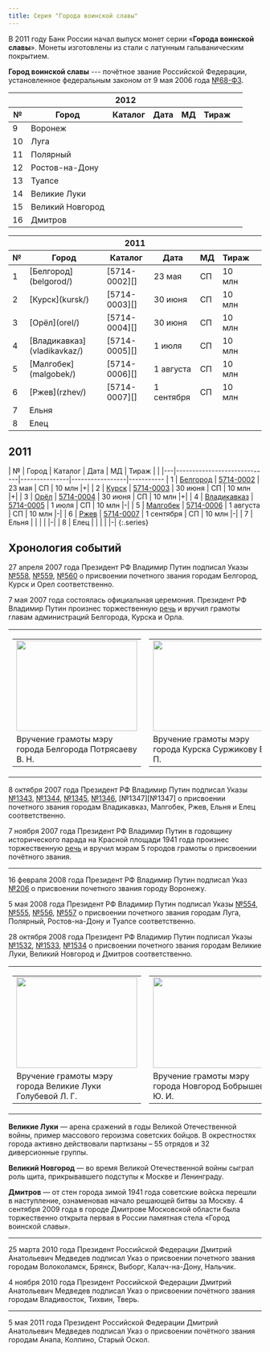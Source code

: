 ```yaml
--- 
title: Серия "Города воинской славы"
---
```


В 2011 году Банк России начал выпуск монет серии «__Города воинской славы__». Монеты изготовлены из стали с латунным гальваническим покрытием.

__Город воинской славы__ --- почётное звание Российской Федерации, установленное федеральным законом от 9 мая 2006 года [№68-ФЗ](http://document.kremlin.ru/doc.asp?ID=033628).

<table class="series">

<thead>
<tr>
   <th class="year" colspan="7">2012</th>
</tr>
<tr>
   <th class="col1">№</th>
   <th class="col2">Город</th>
   <th class="col3">Каталог</th>
   <th class="col4">Дата</th>
   <th class="col5">МД</th>
   <th class="col6">Тираж</th>
   <th class="col7"></th>
</tr>
</thead>

<tbody>
<tr>
   <td>9</td>
   <td>Воронеж</td>
   <td></td>
   <td></td>
   <td></td>
   <td></td>
   <td class="red" />
</tr>
<tr>
   <td>10</td>
   <td>Луга</td>
   <td></td>
   <td></td>
   <td></td>
   <td></td>
   <td class="red" />
</tr>
<tr>
   <td>11</td>
   <td>Полярный</td>
   <td></td>
   <td></td>
   <td></td>
   <td></td>
   <td class="red" />
</tr>
<tr>
   <td>12</td>
   <td>Ростов-на-Дону</td>
   <td></td>
   <td></td>
   <td></td>
   <td></td>
   <td class="red" />
</tr>
<tr>
   <td>13</td>
   <td>Туапсе</td>
   <td></td>
   <td></td>
   <td></td>
   <td></td>
   <td class="red" />
</tr>
<tr>
   <td>14</td>
   <td>Великие Луки</td>
   <td></td>
   <td></td>
   <td></td>
   <td></td>
   <td class="red" />
</tr>
<tr>
   <td>15</td>
   <td>Великий Новгород</td>
   <td></td>
   <td></td>
   <td></td>
   <td></td>
   <td class="red" />
</tr>
<tr>
   <td>16</td>
   <td>Дмитров</td>
   <td></td>
   <td></td>
   <td></td>
   <td></td>
   <td class="red" />
</tr>
</tbody>
</table>

<table class="series">

<thead>
<tr>
   <th class="year" colspan="7">2011</th>
</tr>
<tr>
   <th class="col1">№</th>
   <th class="col2">Город</th>
   <th class="col3">Каталог</th>
   <th class="col4">Дата</th>
   <th class="col5">МД</th>
   <th class="col6">Тираж</th>
   <th class="col7"></th>
</tr>
</thead>

<tbody>
<tr>
   <td>1</td>
   <td>[Белгород](belgorod/)</td>
   <td>[5714-0002][]</td>
   <td>23 мая</td>
   <td>СП</td>
   <td>10 млн</td>
   <td class="green" />
</tr>
<tr>
   <td>2</td>
   <td>[Курск](kursk/)</td>
   <td>[5714-0003][]</td>
   <td>30 июня</td>
   <td>СП</td>
   <td>10 млн</td>
   <td class="green" />
</tr>
<tr>
   <td>3</td>
   <td>[Орёл](orel/)</td>
   <td>[5714-0004][]</td>
   <td>30 июня</td>
   <td>СП</td>
   <td>10 млн</td>
   <td class="green" />
</tr>
<tr>
   <td>4</td>
   <td>[Владикавказ](vladikavkaz/)</td>
   <td>[5714-0005][]</td>  
   <td>1 июля</td>
   <td>СП</td>
   <td>10 млн</td>
   <td class="red" />
</tr>
<tr>
   <td>5</td>
   <td>[Малгобек](malgobek/)</td>
   <td>[5714-0006][]</td>  
   <td>1 августа</td>
   <td>СП</td>
   <td>10 млн</td>
   <td class="red" />
</tr>
<tr>
   <td>6</td>
   <td>[Ржев](rzhev/)</td>
   <td>[5714-0007][]</td>
   <td>1 сентября</td>
   <td>СП</td>
   <td>10 млн</td>
   <td class="red" />  
</tr>
<tr>
   <td>7</td>
   <td>Ельня</td>
   <td></td>
   <td></td>
   <td></td>
   <td></td>
   <td class="red" />
</tr>
<tr>
   <td>8</td>
   <td>Елец</td>
   <td></td>
   <td></td>
   <td></td>
   <td></td>
   <td class="red" />
</tr>
</tbody>
</table>

## 2011

| № |             Город           |    Каталог    |    Дата    | МД | Тираж  | |
|---|-----------------------------|---------------|-----------------|-----------
| 1 | [Белгород](belgorod/)       | [5714-0002][] | 23 мая     | СП | 10 млн |+|
| 2 | [Курск](kursk/)             | [5714-0003][] | 30 июня    | СП | 10 млн |+|
| 3 | [Орёл](orel/)               | [5714-0004][] | 30 июня    | СП | 10 млн |+|
| 4 | [Владикавказ](vladikavkaz/) | [5714-0005][] | 1 июля     | СП | 10 млн |-|
| 5 | [Малгобек](malgobek/)       | [5714-0006][] | 1 августа  | СП | 10 млн |-|
| 6 | [Ржев](rzhev/)              | [5714-0007][] | 1 сентября | СП | 10 млн |-|
| 7 | Ельня                       |               |            |    |        |-|
| 8 | Елец                        |               |            |    |        |-|
{:.series}

[5714-0002]: http://cbr.ru/bank-notes_coins/base_of_memorable_coins/coins1.asp?cat_num=5714-0002
[5714-0003]: http://cbr.ru/bank-notes_coins/base_of_memorable_coins/coins1.asp?cat_num=5714-0003
[5714-0004]: http://cbr.ru/bank-notes_coins/base_of_memorable_coins/coins1.asp?cat_num=5714-0004
[5714-0005]: http://cbr.ru/bank-notes_coins/base_of_memorable_coins/coins1.asp?cat_num=5714-0005
[5714-0006]: http://cbr.ru/bank-notes_coins/base_of_memorable_coins/coins1.asp?cat_num=5714-0006
[5714-0007]: http://cbr.ru/bank-notes_coins/base_of_memorable_coins/coins1.asp?cat_num=5714-0007

## Хронология событий

27 апреля 2007 года Президент РФ Владимир Путин подписал Указы [№558][2007_№558], [№559][2007_№559], [№560][2007_№560] о присвоении почетного звания городам Белгород, Курск и Орел соответственно.

7 мая 2007 года состоялась официальная церемония. Президент РФ Владимир Путин произнес торжественную [речь][2007_р1] и вручил грамоты главам администраций Белгорода, Курска и Орла.

<table width="100%"><tbody>
<tr> <td width="33%"> <table class="tr-caption-container"><tbody>
<tr><td><a href="http://2.bp.blogspot.com/-7p0d48K18-I/TklWRxl8q-I/AAAAAAAABlU/UAuxjIcXSyg/s1600/7maja2007-ceremonija-belgorod.jpg" imageanchor="1"><img border="0" height="180" src="http://2.bp.blogspot.com/-7p0d48K18-I/TklWRxl8q-I/AAAAAAAABlU/UAuxjIcXSyg/s240/7maja2007-ceremonija-belgorod.jpg" width="240" /></a></td></tr>
<tr><td class="tr-caption">Вручение грамоты мэру<br/>города Белгорода Потрясаеву В. Н.</td></tr>
</tbody></table>
</td> <td width="34%"> <table class="tr-caption-container"><tbody>
<tr><td><a href="http://2.bp.blogspot.com/-_9BNLbHvLQs/TlPglWdmumI/AAAAAAAABlg/XKcUmMxuCpc/s1600/7maja2007-ceremonija-kursk.jpg" imageanchor="1"><img border="0" height="180" src="http://2.bp.blogspot.com/-_9BNLbHvLQs/TlPglWdmumI/AAAAAAAABlg/XKcUmMxuCpc/s240/7maja2007-ceremonija-kursk.jpg" width="240" /></a></td></tr>
<tr><td class="tr-caption">Вручение грамоты мэру<br/>города Курска Суржикову В. П.</td></tr>
</tbody></table>
</td>   <td width="33%"> <table class="tr-caption-container"><tbody>
<tr><td><a href="http://2.bp.blogspot.com/-mH5zCPTLJ3U/TlPglXQoFZI/AAAAAAAABlk/dLFhftmDjuE/s1600/7maja2007-ceremonija-orel.jpg" imageanchor="1"><img border="0" height="180" src="http://2.bp.blogspot.com/-mH5zCPTLJ3U/TlPglXQoFZI/AAAAAAAABlk/dLFhftmDjuE/s240/7maja2007-ceremonija-orel.jpg" width="240" /></a></td></tr>
<tr><td class="tr-caption">Вручение грамоты мэру<br/>города Орла Касьянову А. А.</td></tr>
</tbody></table>
</td>  </tr>
</tbody></table>

8 октября 2007 года Президент РФ Владимир Путин подписал Указы [№1343][2007_№1343], [№1344][2007_№1344], [№1345][2007_№1345], [№1346][2007_№1346], [№1347][№1347] о присвоении почетного звания городам Владикавказ, Малгобек, Ржев, Ельня и Елец соответственно.

7 ноября 2007 года Президент РФ Владимир Путин в годовщину исторического парада на Красной площади 1941 года произнес торжественную [речь][2007_р2] и вручил мэрам 5 городов грамоты о присвоении почётного звания.

[2007_№558]:  http://document.kremlin.ru/doc.asp?ID=039203
[2007_№559]:  http://document.kremlin.ru/doc.asp?ID=039204
[2007_№560]:  http://document.kremlin.ru/doc.asp?ID=039205
[2007_р1]:    http://archive.kremlin.ru/appears/2007/05/07/1730_type82634type122346_127185.shtml

[2007_№1343]: http://document.kremlin.ru/doc.asp?ID=041896
[2007_№1344]: http://document.kremlin.ru/doc.asp?ID=041897
[2007_№1345]: http://document.kremlin.ru/doc.asp?ID=041898
[2007_№1346]: http://document.kremlin.ru/doc.asp?ID=041899
[2007_№1347]: http://document.kremlin.ru/doc.asp?ID=041900
[2007_р2]:    http://archive.kremlin.ru/appears/2007/11/07/1832_type82634type122346_150659.shtml

***

16 февраля 2008 года Президент РФ Владимир Путин подписал Указ [№206][2008_№206] о присвоении почетного звания городу Воронежу.

5 мая 2008 года Президент РФ Владимир Путин подписал Указы [№554][2008_№554], [№555][2008_№555], [№556][2008_№556], [№557][2008_№557] о присвоении почетного звания городам Луга, Полярный, Ростов-на-Дону и Туапсе соответственно.

28 октября 2008 года Президент РФ Владимир Путин подписал Указы [№1532][2008_№1532], [№1533][2008_№1533], [№1534][2008_№1534] о присвоении почетного звания городам Великие Луки, Великий Новгород и Дмитров соответственно.

<table width="100%"><tbody>
<tr> <td width="33%"> <table class="tr-caption-container"><tbody>
<tr><td><a href="http://lh4.googleusercontent.com/-c4strhg5Yq4/TlZuVec4b3I/AAAAAAAABmc/w32VvLiI4Q8/s1600/8dekabrja2008-ceremonija-velikieluki.jpg" imageanchor="1"><img border="0" height="180" src="http://lh4.googleusercontent.com/-c4strhg5Yq4/TlZuVec4b3I/AAAAAAAABmc/w32VvLiI4Q8/s240/8dekabrja2008-ceremonija-velikieluki.jpg" width="240" /></a></td></tr>
<tr><td class="tr-caption">Вручение грамоты мэру<br/>города Великие Луки Голубевой Л. Г.</td></tr>
</tbody></table>
</td> <td width="34%"> <table class="tr-caption-container"><tbody>
<tr><td><a href="http://lh5.googleusercontent.com/-HcB-ZcBnW2U/TlZuVd6dUTI/AAAAAAAABmg/536zNHr8ls4/s1600/8dekabrja2008-ceremonija-novgorod.jpg" imageanchor="1"><img border="0" height="180" src="http://lh5.googleusercontent.com/-HcB-ZcBnW2U/TlZuVd6dUTI/AAAAAAAABmg/536zNHr8ls4/s240/8dekabrja2008-ceremonija-novgorod.jpg" width="240" /></a></td></tr>
<tr><td class="tr-caption">Вручение грамоты мэру<br/>города Новгород Бобрышеву Ю. И.</td></tr>
</tbody></table>
</td>   <td width="33%"> <table class="tr-caption-container"><tbody>
<tr><td><a href="http://lh5.googleusercontent.com/-NjMmj2DufdY/TlZuVcvtQbI/AAAAAAAABmY/6uoDLu0IctM/s1600/8dekabrja2008-ceremonija-dmitrov.jpg" imageanchor="1"><img border="0" height="180" src="http://lh5.googleusercontent.com/-NjMmj2DufdY/TlZuVcvtQbI/AAAAAAAABmY/6uoDLu0IctM/s240/8dekabrja2008-ceremonija-dmitrov.jpg" width="240" /></a></td></tr>
<tr><td class="tr-caption">Вручение грамоты мэру<br/>города Дмитров Гаврилову В. В.</td></tr>
</tbody></table>
</td>  </tr>
</tbody></table>

__Великие Луки__ — арена сражений в годы Великой Отечественной войны, пример массового героизма советских бойцов. В окрестностях города активно действовали партизаны – 55 отрядов и 32 диверсионные группы.

__Великий Новгород__ — во время Великой Отечественной войны сыграл роль щита, прикрывавшего подступы к Москве и Ленинграду.

__Дмитров__ — от стен города зимой 1941 года советские войска перешли в наступление, ознаменовав начало решающей битвы за Москву. 4 сентября 2009 года в городе Дмитрове Московской области была торжественно открыта первая в России памятная стела «Город воинской славы».

[2008_№206]:  http://document.kremlin.ru/doc.asp?ID=044202
[2008_№554]:  http://document.kremlin.ru/doc.asp?ID=045700
[2008_№555]:  http://document.kremlin.ru/doc.asp?ID=045701
[2008_№556]:  http://document.kremlin.ru/doc.asp?ID=045702
[2008_№557]:  http://document.kremlin.ru/doc.asp?ID=045703

[2008_№1532]: http://document.kremlin.ru/doc.asp?ID=048543
[2008_№1533]: http://document.kremlin.ru/doc.asp?ID=048544
[2008_№1534]: http://document.kremlin.ru/doc.asp?ID=048545

***

25 марта 2010 года Президент Российской Федерации Дмитрий Анатольевич Медведев подписал Указ о присвоении почетного звания городам Волоколамск, Брянск, Выборг, Калач-на-Дону, Нальчик. 

4 ноября 2010 года Президент Российской Федерации Дмитрий Анатольевич Медведев подписал Указ о присвоении почётного звания городам Владивосток, Тихвин, Тверь. 

***

5 мая 2011 года Президент Российской Федерации Дмитрий Анатольевич Медведев подписал Указ о присвоении почётного звания городам Анапа, Колпино, Старый Оскол. 

